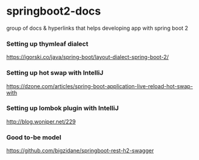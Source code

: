 # springboot2-docs
group of docs &amp; hyperlinks that helps developing app with spring boot 2

### Setting up thymleaf dialect
https://igorski.co/java/spring-boot/layout-dialect-spring-boot-2/

### Setting up hot swap with IntelliJ
https://dzone.com/articles/spring-boot-application-live-reload-hot-swap-with

### Setting up lombok plugin with IntelliJ
http://blog.woniper.net/229

### Good to-be model
https://github.com/bigzidane/springboot-rest-h2-swagger
